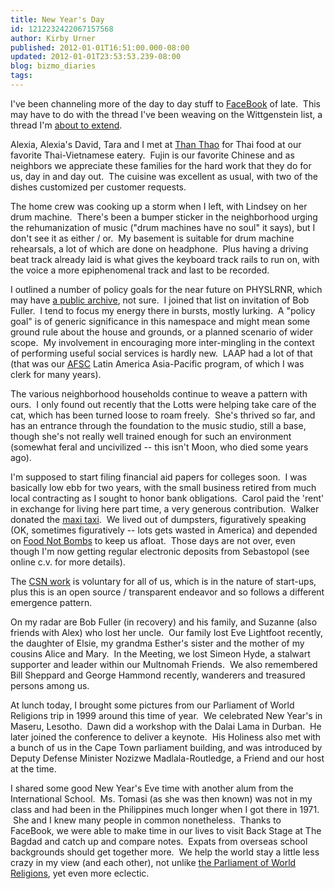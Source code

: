 ```yaml
---
title: New Year's Day
id: 1212232422067157568
author: Kirby Urner
published: 2012-01-01T16:51:00.000-08:00
updated: 2012-01-01T23:53:53.239-08:00
blog: bizmo_diaries
tags: 
---
```


I've been channeling more of the day to day stuff to [FaceBook](http://controlroom.blogspot.com/2012/01/more-from-esozone.html) of late.  This may have to do with the thread I've been weaving on the Wittgenstein list, a thread I'm [about to extend](http://groups.yahoo.com/group/Wittrs/message/7146).

Alexia, Alexia's David, Tara and I met at [Than Thao](http://controlroom.blogspot.com/2006/03/back-wired.html) for Thai food at our favorite Thai-Vietnamese eatery.  Fujin is our favorite Chinese and as neighbors we appreciate these families for the hard work that they do for us, day in and day out.  The cuisine was excellent as usual, with two of the dishes customized per customer requests.

The home crew was cooking up a storm when I left, with Lindsey on her drum machine.  There's been a bumper sticker in the neighborhood urging the rehumanization of music ("drum machines have no soul" it says), but I don't see it as either / or.  My basement is suitable for drum machine rehearsals, a lot of which are done on headphone.  Plus having a driving beat track already laid is what gives the keyboard track rails to run on, with the voice a more epiphenomenal track and last to be recorded.

I outlined a number of policy goals for the near future on PHYSLRNR, which may have [a public archive](http://listserv.buffalo.edu/cgi-bin/wa?A0=physlrnr-list), not sure.  I joined that list on invitation of Bob Fuller.  I tend to focus my energy there in bursts, mostly lurking.  A "policy goal" is of generic significance in this namespace and might mean some ground rule about the house and grounds, or a planned scenario of wider scope.  My involvement in encouraging more inter-mingling in the context of performing useful social services is hardly new.  LAAP had a lot of that (that was our [AFSC](http://controlroom.blogspot.com/2011/12/afsc-banter.html) Latin America Asia-Pacific program, of which I was clerk for many years).

The various neighborhood households continue to weave a pattern with ours.  I only found out recently that the Lotts were helping take care of the cat, which has been turned loose to roam freely.  She's thrived so far, and has an entrance through the foundation to the music studio, still a base, though she's not really well trained enough for such an environment (somewhat feral and uncivilized -- this isn't Moon, who died some years ago).

I'm supposed to start filing financial aid papers for colleges soon.  I was basically low ebb for two years, with the small business retired from much local contracting as I sought to honor bank obligations.  Carol paid the 'rent' in exchange for living here part time, a very generous contribution.  Walker donated the [maxi taxi](http://controlroom.blogspot.com/2009/10/subgenius-devival.html).  We lived out of dumpsters, figuratively speaking (OK, sometimes figuratively -- lots gets wasted in America) and depended on [Food Not Bombs](http://worldgame.blogspot.com/2011/07/fnb-urban-studies.html) to keep us afloat.  Those days are not over, even though I'm now getting regular electronic deposits from Sebastopol (see online c.v. for more details).

The [CSN work](http://www.facebook.com/PhiloBiz) is voluntary for all of us, which is in the nature of start-ups, plus this is an open source / transparent endeavor and so follows a different emergence pattern.

On my radar are Bob Fuller (in recovery) and his family, and Suzanne (also friends with Alex) who lost her uncle.  Our family lost Eve Lightfoot recently, the daughter of Elsie, my grandma Esther's sister and the mother of my cousins Alice and Mary.  In the Meeting, we lost Simeon Hyde, a stalwart supporter and leader within our Multnomah Friends.  We also remembered Bill Sheppard and George Hammond recently, wanderers and treasured persons among us.

At lunch today, I brought some pictures from our Parliament of World Religions trip in 1999 around this time of year.  We celebrated New Year's in Maseru, Lesotho.  Dawn did a workshop with the Dalai Lama in Durban.  He later joined the conference to deliver a keynote.  His Holiness also met with a bunch of us in the Cape Town parliament building, and was introduced by Deputy Defense Minister Nozizwe Madlala-Routledge, a Friend and our host at the time.

I shared some good New Year's Eve time with another alum from the International School.  Ms. Tomasi (as she was then known) was not in my class and had been in the Philippines much longer when I got there in 1971.  She and I knew many people in common nonetheless.  Thanks to FaceBook, we were able to make time in our lives to visit Back Stage at The Bagdad and catch up and compare notes.  Expats from overseas school backgrounds should get together more.  We help the world stay a little less crazy in my view (and each other), not unlike [the Parliament of World Religions](http://controlroom.blogspot.com/2010/03/wanderers-2010316.html), yet even more eclectic.